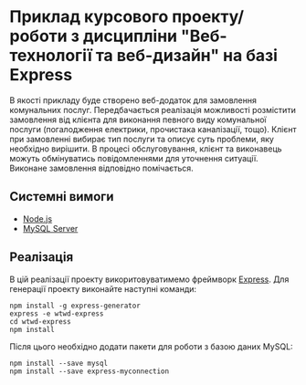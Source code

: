# Приклад курсового проекту/роботи з дисципліни "Веб-технології та веб-дизайн" на базі Express

В якості прикладу буде створено веб-додаток для замовлення комунальних послуг. Передбачається реалізація можливості розмістити замовлення від клієнта для виконання певного виду комунальної послуги (погалодження електрики, прочистака каналізації, тощо). Клієнт при замовленні вибирає тип послуги та описує суть проблеми, яку необхідно вирішити. В процесі обслуговування, клієнт та виконавець можуть обмінуватись повідомленнями для уточнення ситуації. Виконане замовлення відповідно помічається.

## Системні вимоги

- [Node.js](https://nodejs.org/)
- [MySQL Server](https://www.mysql.com/products/community/)

## Реалізація

В цій реалізації проекту викоритовуватимемо фреймворк [Express](http://expressjs.com/ru/). Для генерації проекту виконайте наступні команди:

```
npm install -g express-generator
express -e wtwd-express
cd wtwd-express
npm install
```

Після цього необхідно додати пакети для роботи з базою даних MySQL:

```
npm install --save mysql
npm install --save express-myconnection
```
